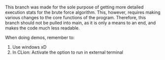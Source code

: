 This branch was made for the sole purpose of getting more detailed execution stats for the brute force algorithm. This, however, requires making various changes to the core functions of the program.
Therefore, this branch should not be pulled into main, as it is only a means to an end, and makes the code much less readable. 

When doing demos, remember to:
1. Use windows xD
2. In CLion: Activate the option to run in external terminal